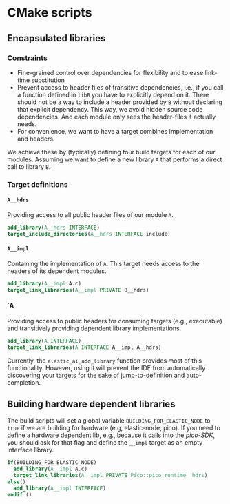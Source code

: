 # CMake scripts

## Encapsulated libraries

### Constraints

- Fine-grained control over dependencies for flexibility and to ease link-time substitution
- Prevent access to header files of transitive dependencies, i.e., if you call a function defined in `libB` you have to explicitly depend on it.
  There should not be a way to include a header provided by `B` without declaring that explicit dependency.
  This way, we avoid hidden source code dependencies.
  And each module only sees the header-files it actually needs.
- For convenience, we want to have a target combines implementation and headers.

We achieve these by (typically) defining four build targets for each of our modules.
Assuming we want to define a new library `A` that performs a direct call to library `B`.

### Target definitions

#### `A__hdrs`

Providing access to all public header files of our module `A`.

```CMake
add_library(A__hdrs INTERFACE)
target_include_directories(A__hdrs INTERFACE include)
```

#### `A__impl`

Containing the implementation of `A`. This target needs access to the headers of its dependent modules.

```CMake
add_library(A__impl A.c)
target_link_libraries(A__impl PRIVATE B__hdrs)
```

#### `A

Providing access to public headers for consuming targets (e.g., executable) and transitively providing dependent library implementations.

```CMake
add_library(A INTERFACE)
target_link_libraries(A INTERFACE A__impl A__hdrs)
```

Currently, the `elastic_ai_add_library` function provides most of this functionality.
However, using it will prevent the IDE from automatically discovering your targets for the sake of jump-to-definition and auto-completion.

## Building hardware dependent libraries

The build scripts will set a global variable `BUILDING_FOR_ELASTIC_NODE` to `true` if we are building for hardware (e.g, elastic-node, pico).
If you need to define a hardware dependent lib, e.g., because it calls into the _pico-SDK_, you should ask for that flag and define the `__impl` target as an empty interface library.

```cmake
if(BUILDING_FOR_ELASTIC_NODE)
  add_library(A__impl A.c)
  target_link_libraries(A__impl PRIVATE Pico::pico_runtime__hdrs)
else()
  add_library(A__impl INTERFACE)
endif ()
```

